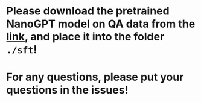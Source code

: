 # Please download the pretrained NanoGPT model on QA data from the [link](https://drive.google.com/file/d/1gIZw-HAB-tHtEYCmNugwlIV7R3WsgjjZ/view?usp=sharing), and place it into the folder `./sft`!

# For any questions, please put your questions in the issues!
